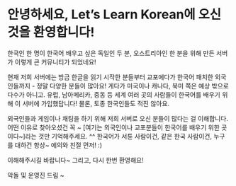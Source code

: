 # 안녕하세요, Let’s Learn Korean에 오신 것을 환영합니다!

한국인 한 명이 한국어 배우고 싶은 독일인 두 분, 오스트리아인 한 분을 위해 만든 서버가 이렇게 큰 커뮤니티가 되었네요!

현재 저희 서버에는 방금 한글을 읽기 시작한 분들부터 교포에다가 한국어 패치한 외국인들까지 - 정말 다양한 분들이 많아요! 게다가 미국이나 캐나다, 북미 쪽은 예상 밖으로 다수가 아니고. 유럽, 남아메리카, 중동 등 세계 여러 곳의 사람들이 한국어를 배우기 위해 이 서버에 가입했답니다! 몰론, 토종 한국인들도 적진 않아요.

외국인들과 게임이나 채팅을 하기 위해 저희 서버로 오신 분들이 많다는 걸 이해합니다. 어떤 이유로 찾아오셨건 꼭 ~ [여기는 외국인이나 교포분들이 한국어를 배우기 위한 곳이다~]라는 것만 기억해주세요. ^^ 한국어가 서툰 사람이건, 같은 한국 사람이건, 누구를 대하건 항상~ 예의와 친절 먼저! :)

이해해주시길 바랍니다~ 그리고, 다시 한번 환영해요!

악돌 및 운영진 드림 ~
